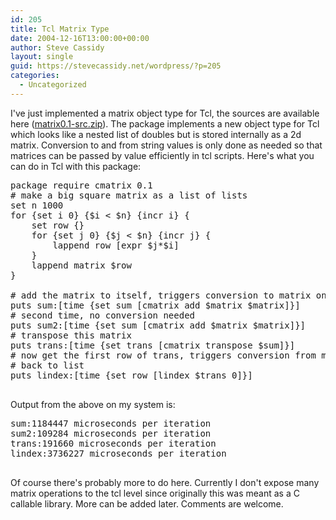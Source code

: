 ```yaml
---
id: 205
title: Tcl Matrix Type
date: 2004-12-16T13:00:00+00:00
author: Steve Cassidy
layout: single
guid: https://stevecassidy.net/wordpress/?p=205
categories:
  - Uncategorized
---
```

I've just implemented a matrix object type for Tcl, the sources are available here ([matrix0.1-src.zip](/~cassidy/tcl/matrix0.1-src.zip)). The package implements a new object type for Tcl which looks like a nested list of doubles but is stored internally as a 2d matrix. Conversion to and from string values is only done as needed so that matrices can be passed by value efficiently in tcl scripts. Here's what you can do in Tcl with this package:

<pre>package require cmatrix 0.1
# make a big square matrix as a list of lists
set n 1000
for {set i 0} {$i &lt; $n} {incr i} {
    set row {}
    for {set j 0} {$j &lt; $n} {incr j} {
        lappend row [expr $j*$i]
    }
    lappend matrix $row
}

# add the matrix to itself, triggers conversion to matrix only once
puts sum:[time {set sum [cmatrix add $matrix $matrix]}]
# second time, no conversion needed
puts sum2:[time {set sum [cmatrix add $matrix $matrix]}]
# transpose this matrix
puts trans:[time {set trans [cmatrix transpose $sum]}]
# now get the first row of trans, triggers conversion from matrix
# back to list
puts lindex:[time {set row [lindex $trans 0]}]
 </pre>

Output from the above on my system is:

<pre>sum:1184447 microseconds per iteration
sum2:109284 microseconds per iteration
trans:191660 microseconds per iteration
lindex:3736227 microseconds per iteration
 </pre>

Of course there's probably more to do here. Currently I don't expose many matrix operations to the tcl level since originally this was meant as a C callable library. More can be added later. Comments are welcome.

